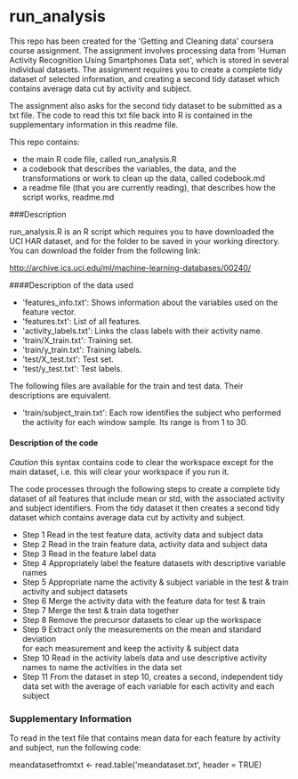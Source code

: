 run_analysis
============

This repo has been created for the 'Getting and Cleaning data' coursera course
assignment. The assignment involves processing data from 'Human Activity 
Recognition Using Smartphones Data set', which is stored in several individual
datasets. The assignment requires you to create a complete tidy dataset of selected information, and creating a second tidy dataset which contains average data cut
by activity and subject.

The assignment also asks for the second tidy dataset to be submitted as a txt
file. The code to read this txt file back into R is contained in the supplementary
information in this readme file.

This repo contains:

- the main R code file, called run_analysis.R
- a codebook that describes the variables, the data, and the transformations
or work to clean up the data, called codebook.md
- a readme file (that you are currently reading), that describes
how the script works, readme.md

###Description

run_analysis.R is an R script which requires you to have downloaded the UCI HAR
dataset, and for the folder to be saved in your working directory. You can 
download the folder from the following link:

http://archive.ics.uci.edu/ml/machine-learning-databases/00240/

####Description of the data used

- 'features_info.txt': Shows information about the variables used on the feature vector.
- 'features.txt': List of all features.
- 'activity_labels.txt': Links the class labels with their activity name.
- 'train/X_train.txt': Training set.
- 'train/y_train.txt': Training labels.
- 'test/X_test.txt': Test set.
- 'test/y_test.txt': Test labels.

The following files are available for the train and test data. Their descriptions are equivalent. 

- 'train/subject_train.txt': Each row identifies the subject who performed the activity for each window sample. Its range is from 1 to 30. 

#### Description of the code

*Caution* this syntax contains code to clear the workspace except for the
main dataset, i.e. this will clear your workspace if you run it.

The code processes through the following steps to create a complete tidy dataset of all features that include mean or std, with the associated activity and subject identifiers. From the tidy dataset it then creates a second tidy dataset which contains average data cut by activity and subject.

- Step 1 Read in the test feature data, activity data and subject data
- Step 2 Read in the train feature data, activity data and subject data
- Step 3 Read in the feature label data
- Step 4 Appropriately label the feature datasets with descriptive variable names
- Step 5 Appropriate name the activity & subject variable in the test & train
activity and subject datasets
- Step 6 Merge the activity data with the feature data for test & train
- Step 7 Merge the test & train data together
- Step 8 Remove the precursor  datasets to clear up the workspace
- Step 9 Extract only the measurements on the mean and standard deviation  
for each measurement and keep the activity & subject data
- Step 10 Read in the activity labels data and use descriptive activity names 
to name the activities in the data set
- Step 11 From the dataset in step 10, creates a second, independent tidy data set with
the average of each variable for each activity and each subject

### Supplementary Information

To read in the text file that contains mean data for each feature by
activity and subject, run the following code:

meandatasetfromtxt <- read.table('meandataset.txt', header = TRUE)